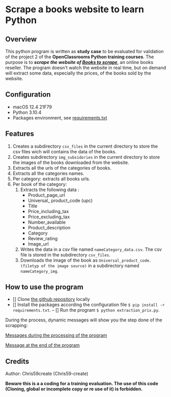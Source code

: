 # Scrape a books website to learn Python
## Overview
This python program is written as **study case** to be evaluated for validation of the project 2 of the **OpenClassrooms Python training courses**. The purpose is to ***scrape the website of [Books to scrape](http://books.toscrape.com/)***, an online books reseller. The program doesn't watch the website in real time, but on demand will extract some data, especially the prices, of the books sold by the website.

## Configuration
- macOS 12.4 21F79
- Python 3.10.4
- Packages environment, see [requirements.txt](/requirements.txt)

## Features
1. Creates a subdirectory `csv_files` in the current directory to store the csv files wich will contains the data of the books.
2. Creates subdirectory `ìmg_subsidories` in the current directory to store the images of the books downloaded from the website.
3. Extracts all the urls of the categories of books.
4. Extracts all the categories names.
5. Per category: extracts all books urls.
6. Per book of the category:
    1. Extracts the following data :
          - Product_page_url
          - Universal_ product_code (upc)
          - Title
          - Price_including_tax
          - Price_excluding_tax
          - Number_available
          - Product_description
          - Category
          - Review_rating
          - Image_url
    2. Writes the data in a csv file named `nameCategory_data.csv`. The csv file is stored in the subdirectory `csv_files`.
    3. Downloads the image of the book as `Universal_product_code.(filetyp of the image source)` in a subdirectory named `nameCategory_img`.
               
## How to use the program
- [] Clone [the github repository](https://github.com/Chris59-create/ocr_python_projet2.git) locally
- [] Install the packages according the configuration file `$ pip install -r requirements.txt`.
– [] Run the program `$ python extraction_prix.py`.

During the process, dynamic messages will show you the step done of the scrapping:

[Messages during the processing of the program](/img_README/in_progress_messages_extraction_prix.png)

[Message at the end of the program](/img_README/end_message_extraction_prix.png)

## Credits
Author: Chris59create (Chris59-create)

**Beware this is a a coding for a training evaluation. The use of this code (Cloning, global or incomplete copy or re use of it) is forbidden.**
